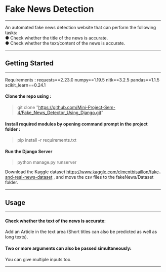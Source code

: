 # Fake News Detection 
***
An automated fake news detection website that can perform the following
tasks: <br />
● Check whether the title of the news is accurate. <br />
● Check whether the text/content of the news is accurate.
***
## Getting Started
***
Requirements :
requests==2.23.0
numpy==1.19.5
nltk==3.2.5
pandas==1.1.5
scikit_learn==0.24.1

#### Clone the repo using :
>git clone "https://github.com/Mini-Project-Sem-4/Fake_News_Detector_Using_Django.git"

#### Install required modules by opening command prompt in the project folder :
>pip install -r requirements.txt

#### Run the Django Server
>python manage.py runserver

Download the Kaggle dataset https://www.kaggle.com/clmentbisaillon/fake-and-real-news-dataset , and move the csv files to the fakeNews/Dataset folder.
***
## Usage
***
#### Check whether the text of the news is accurate:
Add an Article in the text area (Short titles can also be predicted as well as long texts).
#### Two or more arguments can also be passed simultaneously:
You can give multiple inputs too.
***
